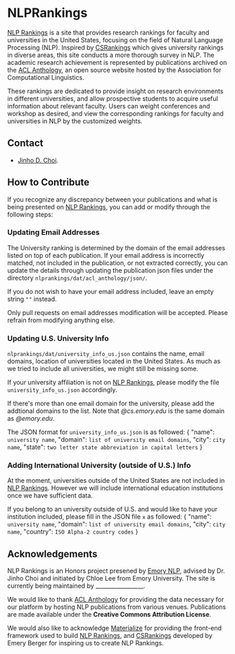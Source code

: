 # NLPRankings

[NLP Rankings](http://nlprankings.org) is a site that provides research rankings for faculty and universities in the United States, focusing on the field of Natural Language Processing (NLP). Inspired by [CSRankings](http://csrankings.org/) which gives university rankings in diverse areas, this site conducts a more thorough survey in NLP. The academic research achievement is represented by publications archived on the [ACL Anthology](https://www.aclweb.org/anthology/), an open source website hosted by the Association for Computational Linguistics.

These rankings are dedicated to provide insight on research environments in different universities, and allow prospective students to acquire useful information about relevant faculty. Users can weight conferences and workshop as desired, and view the corresponding rankings for faculty and universities in NLP by the customized weights.


## Contact

* [Jinho D. Choi](http://www.mathcs.emory.edu/~choi).


## How to Contribute
If you recognize any discrepancy between your publications and what is being presented on [NLP Rankings](http://www.nlprankings.org/), you can add or modify through the following steps:

### Updating Email Addresses
The University ranking is determined by the domain of the email addresses listed on top of each publication. If your email address is incorrectly matched, not included in the publication, or not extracted correctly, you can update the details through updating the publication json files under the directory `nlprankings/dat/acl_anthology/json/`. 

If you do not wish to have your email address included, leave an empty string `""` instead. 

Only pull requests on email addresses modification will be accepted. Please refrain from modifying anything else. 

### Updating U.S. University Info
`nlprankings/dat/university_info_us.json` contains the name, email domains, location of universities located in the United States. As much as we tried to include all universities, we might still be missing some. 

If your university affiliation is not on [NLP Rankings](http://www.nlprankings.org/), please modify the file `university_info_us.json` accordingly. 

If there's more than one email domain for the university, please add the addtional domains to the list. Note that *@cs.emory.edu* is the same domain as *@emory.edu*. 

The JSON format for `university_info_us.json` is as followed:
{
  "name": `university name`,
  "domain": `list of university email domains`,
  "city": `city name`,
  "state": `two letter state abbreviation in capital letters`
}


### Adding International University (outside of U.S.) Info
At the moment, universities outside of the United States are not included in [NLP Rankings](http://www.nlprankings.org/). However we will include international education institutions once we have sufficient data. 

If you belong to an university outside of U.S. and would like to have your institution included, please fill in the JSON file `x` as followed:
{
  "name": `university name`,
  "domain": `list of university email domains`,
  "city": `city name`,
  "country": `ISO Alpha-2 country codes`
}

## Acknowledgements

NLP Rankings is an Honors project presened by [Emory NLP](http://nlp.cs.emory.edu/), advised by Dr. Jinho Choi and initiated by Chloe Lee from Emory University. The site is currently being maintained by _________________. 

We would like to thank [ACL Anthology](https://www.aclweb.org/anthology/) for providing the data necessary for our platform by hosting NLP publications from various venues. Publications are made available under the **Creative Commons Attribution License**. 

We would also like to acknowledge [Materialize](https://materializecss.com/) for providing the front-end framework used to build [NLP Rankings](http://www.nlprankings.org/), and [CSRankings](http://csrankings.org/) developed by Emery Berger for inspiring us to create NLP Rankings. 






